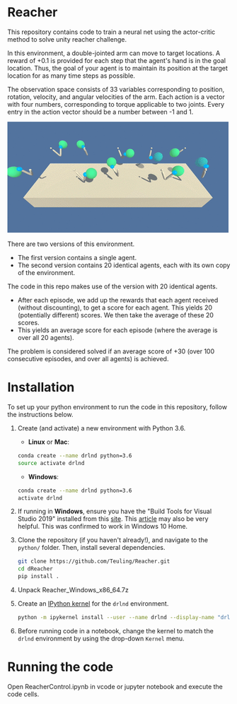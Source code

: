 # Reacher

This repository contains code to train a neural net using the actor-critic method to solve unity reacher challenge.

In this environment, a double-jointed arm can move to target locations. A reward of +0.1 is provided for each step that the agent's hand is in the goal location. Thus, the goal of your agent is to maintain its position at the target location for as many time steps as possible.

The observation space consists of 33 variables corresponding to position, rotation, velocity, and angular velocities of the arm. Each action is a vector with four numbers, corresponding to torque applicable to two joints. Every entry in the action vector should be a number between -1 and 1.

![reacher](reacher.gif)

There are two versions of this environment.

* The first version contains a single agent.
* The second version contains 20 identical agents, each with its own copy of the environment.

The code in this repo makes use of the version with 20 identical agents.

* After each episode, we add up the rewards that each agent received (without discounting), to get a score for each agent. This yields 20 (potentially different) scores. We then take the average of these 20 scores.
* This yields an average score for each episode (where the average is over all 20 agents).

The problem is considered solved if an average score of +30 (over 100 consecutive episodes, and over all agents) is achieved.

# Installation

To set up your python environment to run the code in this repository, follow the instructions below.

1. Create (and activate) a new environment with Python 3.6.

	- __Linux__ or __Mac__: 
	```bash
	conda create --name drlnd python=3.6
	source activate drlnd
	```
	- __Windows__: 
	```bash
	conda create --name drlnd python=3.6 
	activate drlnd
	```	
2. If running in **Windows**, ensure you have the "Build Tools for Visual Studio 2019" installed from this [site](https://visualstudio.microsoft.com/downloads/).  This [article](https://towardsdatascience.com/how-to-install-openai-gym-in-a-windows-environment-338969e24d30) may also be very helpful.  This was confirmed to work in Windows 10 Home.  
	
3. Clone the repository (if you haven't already!), and navigate to the `python/` folder.  Then, install several dependencies.  
    ```bash
    git clone https://github.com/Teuling/Reacher.git
    cd dReacher
    pip install .
    ```
4. Unpack Reacher_Windows_x86_64.7z

5. Create an [IPython kernel](http://ipython.readthedocs.io/en/stable/install/kernel_install.html) for the `drlnd` environment.    
    ```bash
    python -m ipykernel install --user --name drlnd --display-name "drlnd"
    ```

6. Before running code in a notebook, change the kernel to match the `drlnd` environment by using the drop-down `Kernel` menu.

# Running the code

Open ReacherControl.ipynb in vcode or jupyter notebook and execute the code cells.

 


